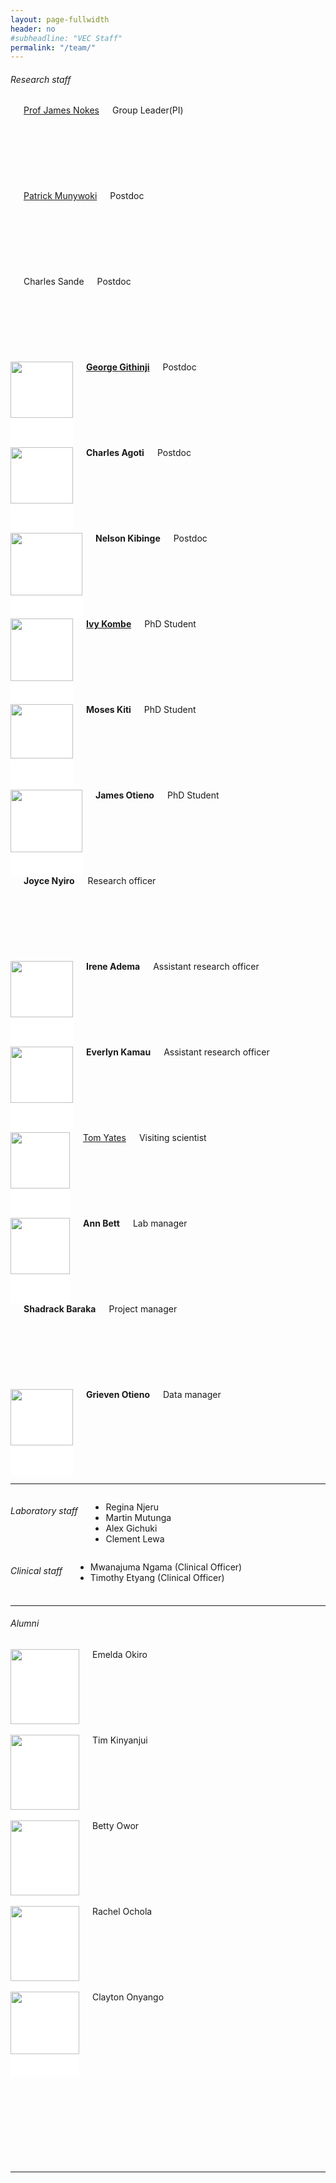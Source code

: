 ```yaml
---
layout: page-fullwidth
header: no
#subheadline: "VEC Staff"
permalink: "/team/"
---
```

<h6>Research staff</h6>
<div class="row t30">
<div class="small-2 columns"><div style="background: #E4E4E4; height: 137px;"><a href="{{ site.url }}/james-nokes"><img src="{{ site.url }}/images/James-Nokes.jpg" alt=""></a></div><a href="{{ site.url }}/james-nokes">Prof James Nokes</a><div>Group Leader(PI)</div></div>
<div class="small-2 columns"><div style="background: #E4E4E4; height: 137px;"><a href="{{ site.url }}/patrick-munywoki"><img src="{{ site.url }}/images/Patrick-Munywoki.jpg" alt=""></a></div><a href="{{ site.url }}/patrick-munywoki">Patrick Munywoki</a><div>Postdoc</div></div>
<div class="small-2 columns"><div style="background: #E4E4E4; height: 137px;"><a href="{{ site.url }}/charles-sande"><img src="{{ site.url }}/images/Charles-Sande.jpg" alt=""></a></div><a>Charles Sande</a><div>Postdoc</div></div>
<div class="small-2 columns"><div style="background: #FFFFFF; height: 137px;"><a href="{{ site.url }}/george-githinji"><img src="{{ site.url }}/images/George-Githinji.jpg" alt="" height="90" width="100"></a></div><strong><a href="{{ site.url }}/george-githinji">George Githinji</a></strong><div>Postdoc</div></div>
<div class="small-2 columns"><div style="background: #FFFFFF; height: 137px;"><a href="{{ site.url }}/charles-agoti"><img src="{{ site.url }}/images/Charles-Agoti.jpg" alt="" height="90" width="100"></a></div><strong><a>Charles Agoti</a></strong><div>Postdoc</div></div>
<div class="small-2 columns"><div style="background: #FFFFFF; height: 137px;"><a href="{{ site.url }}/nelson-kibinge"><img src="{{ site.url }}/images/Nelson-Kibinge.jpg" alt="" height="100" width="115"></a></div><strong><a>Nelson Kibinge</a></strong><div>Postdoc</div></div>
</div>

<div class="row t30">
<div class="small-2 columns"><div style="background: #FFFFFF; height: 137px;"><a href="{{ site.url }}/ivy-kombe"><img src="{{ site.url }}/images/Ivy-Kombe.jpg" alt="" height="100" width="100"></a></div><strong><a href="{{ site.url }}/ivy-kombe">Ivy Kombe</a></strong><div>PhD Student</div></div>
<div class="small-2 columns"><div style="background: #FFFFFF; height: 137px;"><a href="{{ site.url }}/moses-kiti"><img src="{{ site.url }}/images/Moses-Kiti.jpg" alt="" height="87" width="100"></a></div><a><strong>Moses Kiti</strong></a><div>PhD Student</div></div>
<div class="small-2 columns"><div style="background: #FFFFFF; height: 137px;"><a href="{{ site.url }}/james-otieno"><img src="{{ site.url }}/images/James-Otieno.jpg" alt="" height="100" width="115"></a></div><strong><a>James Otieno</a></strong><div>PhD Student</div></div>
<div class="small-2 columns"><div style="background: #E4E4E4; height: 137px;"></div><strong><a>Joyce Nyiro</a></strong><div>Research officer</div></div> 
<div class="small-2 columns"><div style="background: #FFFFFF; height: 137px;"><a href="{{ site.url }}/irene-adema"><img src="{{ site.url }}/images/Irene-Adema.jpg" alt="" height="90" width="100"></a></div><strong><a>Irene Adema</a></strong><div>Assistant research officer</div></div>
<div class="small-2 columns"><div style="background: #FFFFFF; height: 137px;"><a href="{{ site.url }}/everlyn-kamau"><img src="{{ site.url }}/images/Everlyn-Kamau.jpg" alt="" height="90" width="100"></a></div><strong><a>Everlyn Kamau</a></strong><div>Assistant research officer</div></div>
</div>

<div class="row t30">
<div class="small-2 columns"><div style="background: #FFFFFF; height: 137px;"><img src="{{ site.url }}/images/Tom-Yates" alt="" height="90" width="95"></div><a href="{{ site.url }}/tom-yates">Tom Yates</a><div>Visiting scientist</div></div>
<div class="small-2 columns"><div style="background: #FFFFFF; height: 137px;"><img src="{{ site.url }}/images/Anne-Bett.jpg" alt="" height="90" width="95"></div><strong>Ann Bett</strong><div>Lab manager</div></div>
<div class="small-2 columns"><div style="background: #E4E4E4; height: 137px;"><img src="{{ site.url }}/images/Shadrack-Baraka.jpg" alt=""></div><strong>Shadrack Baraka</strong><div>Project manager</div></div>
<div class="small-2 columns"><div style="background: #FFFFFF; height: 137px;"><img src="{{ site.url }}/images/Grieven-Otieno.jpg" alt="" height="90" width="100"></div><strong>Grieven Otieno</strong><div>Data manager</div>
<div class="small-2 columns"><div style="background: #FFFFFF; height: 137px;"></div></div>
<div class="small-2 columns"><div style="background: #FFFFFF; height: 137px;"></div></div>
<div class="small-2 columns"><div style="background: #FFFFFF; height: 137px;"></div></div>
</div>

<hr>

<div class="row t30">

<div class="small-6 columns">
<h6>Laboratory staff</h6>
<ul class="square">
    <li>Regina Njeru</li>
    <li>Martin Mutunga</li>
    <li>Alex Gichuki</li>
    <li>Clement Lewa</li>
</ul>
</div>

<div class="small-6 columns end">
<h6>Clinical staff</h6>
<ul class="square">
    <li>Mwanajuma Ngama (Clinical Officer)</li>
    <li>Timothy Etyang (Clinical Officer)</li>
</ul>
</div>


</div>

<hr>

<h6>Alumni</h6>
<div class="row t30">
<div class="small-2 columns"><div style="background: #FFFFFF; height: 137px;"><img src="{{ site.url }}/images/Emelda-Okiro.jpg" alt="" height="120" width="110"></div>Emelda Okiro</div>
<div class="small-2 columns"><div style="background: #FFFFFF; height: 137px;"><img src="{{ site.url }}/images/Timothy-Kinyanjui.jpg" alt="" height="120" width="110"></div>Tim Kinyanjui</div>
<div class="small-2 columns"><div style="background: #FFFFFF; height: 137px;"><img src="{{ site.url }}/images/Betty-Owor.jpg" alt="" height="120" width="110"></div>Betty Owor</div>
<div class="small-2 columns"><div style="background: #FFFFFF; height: 137px;"><img src="{{ site.url }}/images/Rachel-Ochola-2.jpg" alt="" height="120" width="110"></div>Rachel Ochola</div>
<div class="small-2 columns"><div style="background: #FFFFFF; height: 137px;"><img src="{{ site.url }}/images/Clayton-Onyango.jpg" alt="" height="100" width="110"></div>Clayton Onyango</div>
<div class="small-2 columns"><div style="background: #FFFFFF; height: 137px;"></div></div>
</div>
<hr>
